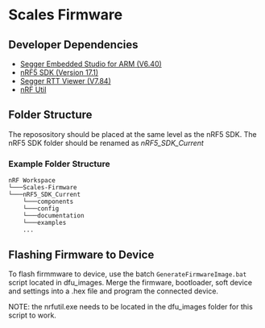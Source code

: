 # Scales Firmware

## Developer Dependencies
* [Segger Embedded Studio for ARM (V6.40)](https://www.segger.com/downloads/embedded-studio/)
* [nRF5 SDK (Version 17.1)](https://www.nordicsemi.com/Products/Development-software/nrf5-sdk)
* [Segger RTT Viewer (V7.84) ](https://www.segger.com/products/debug-probes/j-link/tools/rtt-viewer/)
* [nRF Util](https://www.nordicsemi.com/Products/Development-tools/nrf-util)

## Folder Structure
The reposository should be placed at the same level as the nRF5 SDK. The nRF5 SDK folder should be renamed as *nRF5_SDK_Current*

### Example Folder Structure
```
nRF Workspace
└───Scales-Firmware
└───nRF5_SDK_Current
    └───components
    └───config
    └───documentation
    └───examples
    ...
```

## Flashing Firmware to Device

To flash firmmware to device, use the batch `GenerateFirmwareImage.bat` script located in dfu_images. Merge the firmware, bootloader, soft device and settings into a .hex file and program the connected device.

NOTE: the nrfutil.exe needs to be located in the dfu_images folder for this script to work.
